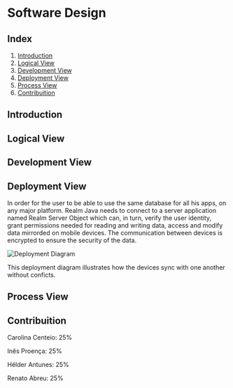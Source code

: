 # Software Design

## Index

1. [Introduction](#introduction)
2. [Logical View](#logical)
3. [Development View](#development)
4. [Deployment View](#deployment)
5. [Process View](#process)
6. [Contribuition](#contribuition)

## Introduction <a name="introduction"></a>

## Logical View <a name="logical"></a>

## Development View <a name="development"></a>

## Deployment View <a name="deployment"></a>

In order for the user to be able to use the same database for all his apps, on any major platform. Realm Java needs to connect to a server application named Realm Server Object which can, in turn, verify the user identity, grant permissions needed for reading and writing data, access and modify data mirrorded on mobile devices. The communication between devices is encrypted to ensure the security of the data.

![Deployment Diagram](https://github.com/renatoabreu11/realm-java/blob/master/ESOF-docs/Resources/Deployment%20Diagram.png)

This deployment diagram illustrates how the devices sync with one another without conficts.  

## Process View <a name="process"></a>

## Contribuition <a name="contribuition"></a>

Carolina Centeio: 25%

Inês Proença: 25%

Hélder Antunes: 25%

Renato Abreu: 25%